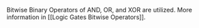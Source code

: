 Bitwise Binary Operators of AND, OR, and XOR are utilized. More information in [[Logic Gates Bitwise Operators]].
